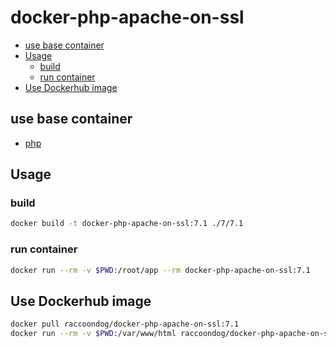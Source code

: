# docker-php-apache-on-ssl


<!-- @import "[TOC]" {cmd="toc" depthFrom=2 depthTo=6 orderedList=false} -->
<!-- code_chunk_output -->

* [use base container](#use-base-container)
* [Usage](#usage)
	* [build](#build)
	* [run container](#run-container)
* [Use Dockerhub image](#use-dockerhub-image)

<!-- /code_chunk_output -->


## use base container

- [php](https://hub.docker.com/_/php)

## Usage

### build

```bash
docker build -t docker-php-apache-on-ssl:7.1 ./7/7.1
```

### run container

```bash
docker run --rm -v $PWD:/root/app --rm docker-php-apache-on-ssl:7.1
```

## Use Dockerhub image

```bash
docker pull raccoondog/docker-php-apache-on-ssl:7.1
docker run --rm -v $PWD:/var/www/html raccoondog/docker-php-apache-on-ssl:7.1
```
